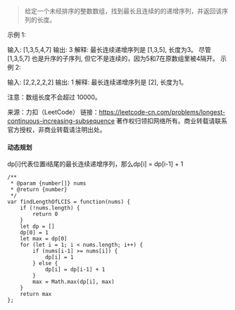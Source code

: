 > 给定一个未经排序的整数数组，找到最长且连续的的递增序列，并返回该序列的长度。

示例 1:

输入: [1,3,5,4,7]
输出: 3
解释: 最长连续递增序列是 [1,3,5], 长度为3。
尽管 [1,3,5,7] 也是升序的子序列, 但它不是连续的，因为5和7在原数组里被4隔开。 
示例 2:

输入: [2,2,2,2,2]
输出: 1
解释: 最长连续递增序列是 [2], 长度为1。
 

注意：数组长度不会超过 10000。

来源：力扣（LeetCode）
链接：https://leetcode-cn.com/problems/longest-continuous-increasing-subsequence
著作权归领扣网络所有。商业转载请联系官方授权，非商业转载请注明出处。

#### 动态规划
dp[i]代表位置i结尾的最长连续递增序列，那么dp[i] = dp[i-1] + 1
```
/**
 * @param {number[]} nums
 * @return {number}
 */
var findLengthOfLCIS = function(nums) {
    if (!nums.length) {
        return 0
    }
    let dp = []
    dp[0] = 1
    let max = dp[0]
    for (let i = 1; i < nums.length; i++) {
        if (nums[i-1] >= nums[i]) {
            dp[i] = 1
        } else {
            dp[i] = dp[i-1] + 1
        }
        max = Math.max(dp[i], max)
    }
    return max
};
```
